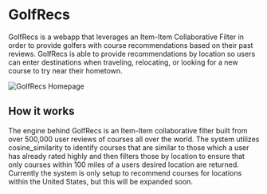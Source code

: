 # GolfRecs

GolfRecs is a webapp that leverages an Item-Item Collaborative Filter in order to provide golfers with course recommendations based on their past reviews. GolfRecs is able to provide recommendations by location so users can enter destinations when traveling, relocating, or looking for a new course to try near their hometown.

![GolfRecs Homepage](GolfRecs_Home.png "A view of the GolfRecs homepage")

## How it works

The engine behind GolfRecs is an Item-Item collaborative filter built from over 500,000 user reviews of courses all over the world. The system utilizes cosine_similarity to identify courses that are similar to those which a user has already rated highly and then filters those by location to ensure that only courses within 100 miles of a users desired location are returned. Currently the system is only setup to recommend courses for locations within the United States, but this will be expanded soon.
